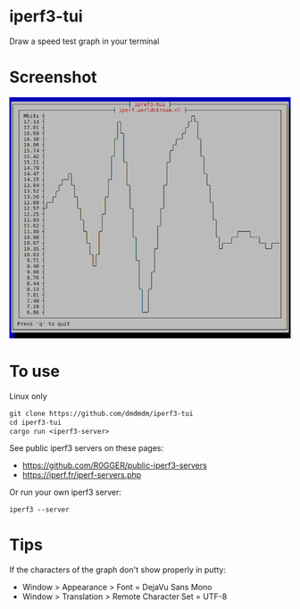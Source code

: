 # iperf3-tui
Draw a speed test graph in your terminal

# Screenshot
![Screenshot](iperf3-tui.png)

# To use
Linux only

    git clone https://github.com/dmdmdm/iperf3-tui
    cd iperf3-tui
    cargo run <iperf3-server>

See public iperf3 servers on these pages:
- https://github.com/R0GGER/public-iperf3-servers 
- https://iperf.fr/iperf-servers.php

Or run your own iperf3 server:

    iperf3 --server

# Tips
If the characters of the graph don't show properly in putty:
- Window > Appearance > Font = DejaVu Sans Mono
- Window > Translation > Remote Character Set = UTF-8
